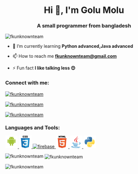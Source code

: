 <h1 align="center">Hi 👋, I'm Golu Molu</h1>

<h3 align="center">A small programmer from bangladesh</h3>

<p align="left"> <img src="https://komarev.com/ghpvc/?username=fkunknownteam&label=Profile%20views&color=0e75b6&style=flat" alt="fkunknownteam" /> </p>

- 🌱 I’m currently learning **Python advanced,Java advanced**

- 📫 How to reach me **fkunknownteam@gmail.com**

- ⚡ Fun fact **I like talking less 😊**

<h3 align="left">Connect with me:</h3>

<p align="left">

<a href="https://twitter.com/fkunknownteam" target="blank"><img align="center" src="https://raw.githubusercontent.com/rahuldkjain/github-profile-readme-generator/master/src/images/icons/Social/twitter.svg" alt="fkunknownteam" height="30" width="40" /></a>

<a href="https://linkedin.com/in/fkunknownteam" target="blank"><img align="center" src="https://raw.githubusercontent.com/rahuldkjain/github-profile-readme-generator/master/src/images/icons/Social/linked-in-alt.svg" alt="fkunknownteam" height="30" width="40" /></a>

<a href="https://instagram.com/fkunknownteam" target="blank"><img align="center" src="https://raw.githubusercontent.com/rahuldkjain/github-profile-readme-generator/master/src/images/icons/Social/instagram.svg" alt="fkunknownteam" height="30" width="40" /></a>

</p>

<h3 align="left">Languages and Tools:</h3>

<p align="left"> <a href="https://developer.android.com" target="_blank" rel="noreferrer"> <img src="https://raw.githubusercontent.com/devicons/devicon/master/icons/android/android-original-wordmark.svg" alt="android" width="40" height="40"/> </a> <a href="https://www.w3schools.com/css/" target="_blank" rel="noreferrer"> <img src="https://raw.githubusercontent.com/devicons/devicon/master/icons/css3/css3-original-wordmark.svg" alt="css3" width="40" height="40"/> </a> <a href="https://firebase.google.com/" target="_blank" rel="noreferrer"> <img src="https://www.vectorlogo.zone/logos/firebase/firebase-icon.svg" alt="firebase" width="40" height="40"/> </a> <a href="https://www.w3.org/html/" target="_blank" rel="noreferrer"> <img src="https://raw.githubusercontent.com/devicons/devicon/master/icons/html5/html5-original-wordmark.svg" alt="html5" width="40" height="40"/> </a> <a href="https://www.java.com" target="_blank" rel="noreferrer"> <img src="https://raw.githubusercontent.com/devicons/devicon/master/icons/java/java-original.svg" alt="java" width="40" height="40"/> </a> <a href="https://www.python.org" target="_blank" rel="noreferrer"> <img src="https://raw.githubusercontent.com/devicons/devicon/master/icons/python/python-original.svg" alt="python" width="40" height="40"/> </a> </p>

<p><img align="left" src="https://github-readme-stats.vercel.app/api/top-langs?username=fkunknownteam&show_icons=true&locale=en&layout=compact" alt="fkunknownteam" /></p>

<p>&nbsp;<img align="center" src="https://github-readme-stats.vercel.app/api?username=fkunknownteam&show_icons=true&locale=en" alt="fkunknownteam" /></p>

<p><img align="center" src="https://github-readme-streak-stats.herokuapp.com/?user=fkunknownteam&" alt="fkunknownteam" /></p>


